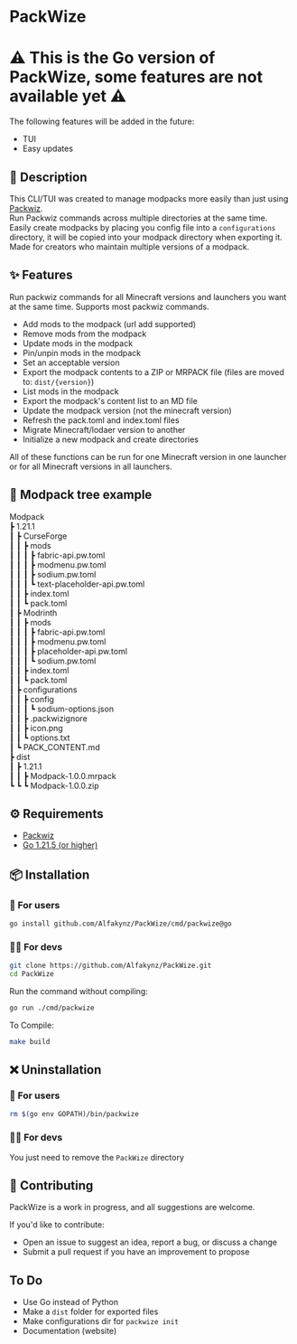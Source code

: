 # PackWize

# ⚠️ This is the Go version of PackWize, some features are not available yet ⚠️

The following features will be added in the future:

- TUI
- Easy updates

## 📜 Description

This CLI/TUI was created to manage modpacks more easily than just using [Packwiz](https://packwiz.infra.link/). <br />
Run Packwiz commands across multiple directories at the same time. <br />
Easily create modpacks by placing you config file into a `configurations` directory, it will be copied into your modpack directory when exporting it. <br />
Made for creators who maintain multiple versions of a modpack.

## ✨ Features

Run packwiz commands for all Minecraft versions and launchers you want at the same time. Supports most packwiz commands.

- Add mods to the modpack (url add supported)
- Remove mods from the modpack
- Update mods in the modpack
- Pin/unpin mods in the modpack
- Set an acceptable version
- Export the modpack contents to a ZIP or MRPACK file (files are moved to: `dist/{version}`)
- List mods in the modpack
- Export the modpack's content list to an MD file
- Update the modpack version (not the minecraft version)
- Refresh the pack.toml and index.toml files
- Migrate Minecraft/lodaer version to another
- Initialize a new modpack and create directories

All of these functions can be run for one Minecraft version in one launcher or for all Minecraft versions in all launchers.

## 🌲 Modpack tree example

Modpack <br />
┣ 1.21.1 <br />
┃ ┣ CurseForge <br />
┃ ┃ ┣ mods <br />
┃ ┃ ┃ ┣ fabric-api.pw.toml <br />
┃ ┃ ┃ ┣ modmenu.pw.toml <br />
┃ ┃ ┃ ┣ sodium.pw.toml <br />
┃ ┃ ┃ ┗ text-placeholder-api.pw.toml <br />
┃ ┃ ┣ index.toml <br />
┃ ┃ ┗ pack.toml <br />
┃ ┣ Modrinth <br />
┃ ┃ ┣ mods <br />
┃ ┃ ┃ ┣ fabric-api.pw.toml <br />
┃ ┃ ┃ ┣ modmenu.pw.toml <br />
┃ ┃ ┃ ┣ placeholder-api.pw.toml <br />
┃ ┃ ┃ ┗ sodium.pw.toml <br />
┃ ┃ ┣ index.toml <br />
┃ ┃ ┗ pack.toml <br />
┃ ┣ configurations <br />
┃ ┃ ┣ config <br />
┃ ┃ ┃ ┗ sodium-options.json <br />
┃ ┃ ┣ .packwizignore <br />
┃ ┃ ┣ icon.png <br />
┃ ┃ ┗ options.txt <br />
┃ ┗ PACK_CONTENT.md <br />
┣ dist <br />
┃ ┣ 1.21.1 <br />
┃ ┃ ┣ Modpack-1.0.0.mrpack <br />
┗ ┗ ┗ Modpack-1.0.0.zip

## ⚙️ Requirements

- [Packwiz](https://packwiz.infra.link/)
- [Go 1.21.5 (or higher)](https://go.dev/)

## 📦 Installation

### 👤 For users

```sh
go install github.com/Alfakynz/PackWize/cmd/packwize@go
```

### 👨‍💻 For devs

```sh
git clone https://github.com/Alfakynz/PackWize.git
cd PackWize
```

Run the command without compiling:

```sh
go run ./cmd/packwize
```

To Compile:

```sh
make build
```

## ❌ Uninstallation

### 👤 For users

```sh
rm $(go env GOPATH)/bin/packwize
```

### 👨‍💻 For devs

You just need to remove the `PackWize` directory

## 🤝 Contributing

PackWize is a work in progress, and all suggestions are welcome.

If you'd like to contribute:

- Open an issue to suggest an idea, report a bug, or discuss a change
- Submit a pull request if you have an improvement to propose

## To Do

- Use Go instead of Python
- Make a `dist` folder for exported files
- Make configurations dir for `packwize init`
- Documentation (website)
